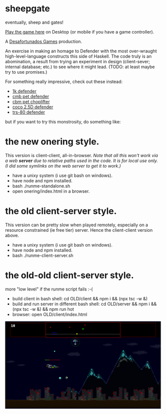 # sheepgate
eventually, sheep and gates!

[Play the game here](http://18.190.219.255/) on Desktop (or mobile if you have a game controller).

A [Desafortunados Games](https://duckduckgo.com/?q=desafortunados+games+pn0gstr0m+sheepgate+mzzl+nbf0) production.

An exercise in making an homage to Defender with the most over-wraught high-level-language constructs this side of Haskell. The code truly is an abomination, a result from trying an experiment in design (client-sever; internal database; etc.) to see where it might lead. (TODO: at least maybe try to use promises.)

For something really impressive, check out these instead:
* [1k defender](https://keithclark.co.uk/articles/js1k-2015-defender/)
* [cmb pet defender](https://youtu.be/uZ2mzl-WZ2E?feature=shared)
* [cbm pet choplifter](https://youtu.be/Yn2mgdLMGgE?feature=shared)
* [coco 2.5D defender](https://youtu.be/ylweMESQKB0?feature=shared)
* [trs-80 defender](https://youtu.be/LRk9955hS4o?feature=shared)

but if you want to try this monstrosity, do something like:

# the new onering style.

This version is client-client, all-in-browser. _Note that all this won't work via a web **server** due to relative paths used in the code. It is for local use only.
(I did some symlinks on the web server to get it to work.)_

* have a unixy system (i use git bash on windows).
* have node and npm installed.
* bash ./runme-standalone.sh
* open onering/index.html in a browser.

# the old client-server style.

This version can be pretty slow when played remotely, especially on a resource constrained (ie free tier) server. Hence the client-client version above.

* have a unixy system (i use git bash on windows).
* have node and npm installed.
* bash ./runme-client-server.sh

# the old-old client-server style.

more "low level" if the runme script fails :-(

* build client in bash shell: cd OLD/client && npm i && (npx tsc -w &)
* build and run server in different bash shell: cd OLD/server && npm i && (npx tsc -w &) && npm run hot
* browser: open OLD/client/index.html

[<img src="screenshot.png">](http://18.190.219.255/)

